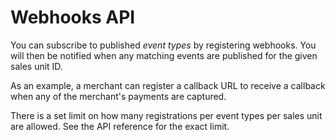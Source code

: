 <!-- START_METADATA
---
title: Introduction to the Webhooks API
sidebar_label: Introduction
sidebar_position: 1
hide_table_of_contents: true
pagination_next: null
pagination_prev: null
---
END_METADATA -->

# Webhooks API

You can subscribe to published *event types* by registering webhooks.
You will then be notified when any matching events are published for the
given sales unit ID.

As an example, a merchant can register a callback URL to receive a callback when
any of the merchant's payments are captured.

There is a set limit on how many registrations per event types per sales unit
are allowed. See the API reference for the exact limit.
